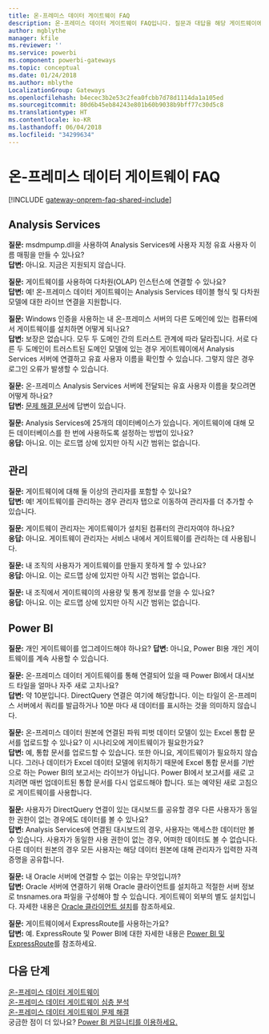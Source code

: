 ```yaml
---
title: 온-프레미스 데이터 게이트웨이 FAQ
description: 온-프레미스 데이터 게이트웨이 FAQ입니다. 질문과 대답을 해당 게이트웨이에 대해 하나의 스폿으로 수집합니다.
author: mgblythe
manager: kfile
ms.reviewer: ''
ms.service: powerbi
ms.component: powerbi-gateways
ms.topic: conceptual
ms.date: 01/24/2018
ms.author: mblythe
LocalizationGroup: Gateways
ms.openlocfilehash: b4ecec3b2e53c2fea0fcbb7d78d1114da1a105ed
ms.sourcegitcommit: 80d6b45eb84243e801b60b9038b9bff77c30d5c8
ms.translationtype: HT
ms.contentlocale: ko-KR
ms.lasthandoff: 06/04/2018
ms.locfileid: "34299634"
---
```

# <a name="on-premises-data-gateway-faq"></a>온-프레미스 데이터 게이트웨이 FAQ
<!-- Shared FAQ shared Include -->
[!INCLUDE [gateway-onprem-faq-shared-include](./includes/gateway-onprem-faq-shared-include.md)]

## <a name="analysis-services"></a>Analysis Services
**질문:** msdmpump.dll을 사용하여 Analysis Services에 사용자 지정 유효 사용자 이름 매핑을 만들 수 있나요?  
**답변:** 아니요. 지금은 지원되지 않습니다.

**질문:** 게이트웨이를 사용하여 다차원(OLAP) 인스턴스에 연결할 수 있나요?  
**답변:** 예! 온-프레미스 데이터 게이트웨이는 Analysis Services 테이블 형식 및 다차원 모델에 대한 라이브 연결을 지원합니다.

**질문:** Windows 인증을 사용하는 내 온-프레미스 서버의 다른 도메인에 있는 컴퓨터에서 게이트웨이를 설치하면 어떻게 되나요?  
**답변:** 보장은 없습니다. 모두 두 도메인 간의 트러스트 관계에 따라 달라집니다. 서로 다른 두 도메인이 트러스트된 도메인 모델에 있는 경우 게이트웨이에서 Analysis Services 서버에 연결하고 유효 사용자 이름을 확인할 수 있습니다. 그렇지 않은 경우 로그인 오류가 발생할 수 있습니다.

**질문:** 온-프레미스 Analysis Services 서버에 전달되는 유효 사용자 이름을 찾으려면 어떻게 하나요?  
**답변:** [문제 해결 문서](service-gateway-onprem-tshoot.md)에 답변이 있습니다.

**질문:** Analysis Services에 25개의 데이터베이스가 있습니다. 게이트웨이에 대해 모든 데이터베이스를 한 번에 사용하도록 설정하는 방법이 있나요?  
**응답:** 아니요. 이는 로드맵 상에 있지만 아직 시간 범위는 없습니다.

## <a name="administration"></a>관리
**질문:** 게이트웨이에 대해 둘 이상의 관리자를 포함할 수 있나요?  
**답변:** 예! 게이트웨이를 관리하는 경우 관리자 탭으로 이동하여 관리자를 더 추가할 수 있습니다.

**질문:** 게이트웨이 관리자는 게이트웨이가 설치된 컴퓨터의 관리자여야 하나요?  
**응답:** 아니요. 게이트웨이 관리자는 서비스 내에서 게이트웨이를 관리하는 데 사용됩니다.

**질문:** 내 조직의 사용자가 게이트웨이를 만들지 못하게 할 수 있나요?  
**응답:** 아니요. 이는 로드맵 상에 있지만 아직 시간 범위는 없습니다.

**질문:** 내 조직에서 게이트웨이의 사용량 및 통계 정보를 얻을 수 있나요?  
**응답:** 아니요. 이는 로드맵 상에 있지만 아직 시간 범위는 없습니다.

## <a name="power-bi"></a>Power BI
**질문:** 개인 게이트웨이를 업그레이드해야 하나요?
**답변:** 아니요, Power BI용 개인 게이트웨이를 계속 사용할 수 있습니다.

**질문:** 온-프레미스 데이터 게이트웨이를 통해 연결되어 있을 때 Power BI에서 대시보드 타일을 얼마나 자주 새로 고치나요?  
**답변:** 약 10분입니다. DirectQuery 연결은 여기에 해당합니다. 이는 타일이 온-프레미스 서버에서 쿼리를 발급하거나 10분 마다 새 데이터를 표시하는 것을 의미하지 않습니다.

**질문:** 온-프레미스 데이터 원본에 연결된 파워 피벗 데이터 모델이 있는 Excel 통합 문서를 업로드할 수 있나요? 이 시나리오에 게이트웨이가 필요한가요?  
**답변:** 예, 통합 문서를 업로드할 수 있습니다. 또한 아니요, 게이트웨이가 필요하지 않습니다. 그러나 데이터가 Excel 데이터 모델에 위치하기 때문에 Excel 통합 문서를 기반으로 하는 Power BI의 보고서는 라이브가 아닙니다. Power BI에서 보고서를 새로 고치려면 매번 업데이트된 통합 문서를 다시 업로드해야 합니다. 또는 예약된 새로 고침으로 게이트웨이를 사용합니다.

**질문:** 사용자가 DirectQuery 연결이 있는 대시보드를 공유할 경우 다른 사용자가 동일한 권한이 없는 경우에도 데이터를 볼 수 있나요?  
**답변:** Analysis Services에 연결된 대시보드의 경우, 사용자는 액세스한 데이터만 볼 수 있습니다. 사용자가 동일한 사용 권한이 없는 경우, 어떠한 데이터도 볼 수 없습니다. 다른 데이터 원본의 경우 모든 사용자는 해당 데이터 원본에 대해 관리자가 입력한 자격 증명을 공유합니다.

**질문:** 내 Oracle 서버에 연결할 수 없는 이유는 무엇입니까?  
**답변:** Oracle 서버에 연결하기 위해 Oracle 클라이언트를 설치하고 적절한 서버 정보로 tnsnames.ora 파일을 구성해야 할 수 있습니다. 게이트웨이 외부의 별도 설치입니다. 자세한 내용은 [Oracle 클라이언트 설치](service-gateway-onprem-manage-oracle.md#installing-the-oracle-client)를 참조하세요.

**질문:** 게이트웨이에서 ExpressRoute를 사용하는가요?  
**답변:** 예. ExpressRoute 및 Power BI에 대한 자세한 내용은 [Power BI 및 ExpressRoute](service-admin-power-bi-expressroute.md)를 참조하세요.

## <a name="next-steps"></a>다음 단계
[온-프레미스 데이터 게이트웨이](service-gateway-onprem.md)  
[온-프레미스 데이터 게이트웨이 심층 분석](service-gateway-onprem-indepth.md)  
[온-프레미스 데이터 게이트웨이 문제 해결](service-gateway-onprem-tshoot.md)  
궁금한 점이 더 있나요? [Power BI 커뮤니티를 이용하세요.](http://community.powerbi.com/)

